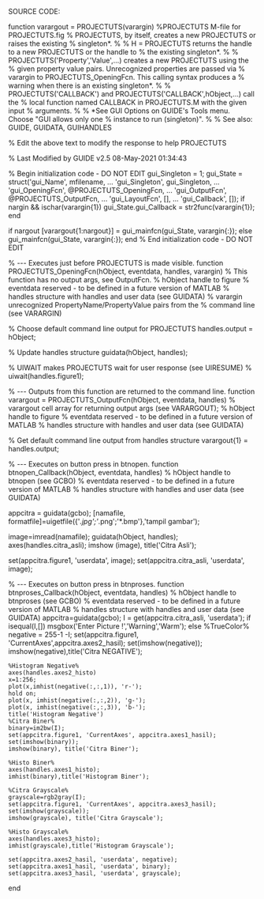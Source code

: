 SOURCE CODE:

function varargout = PROJECTUTS(varargin)
%PROJECTUTS M-file for PROJECTUTS.fig
%      PROJECTUTS, by itself, creates a new PROJECTUTS or raises the existing
%      singleton*.
%
%      H = PROJECTUTS returns the handle to a new PROJECTUTS or the handle to
%      the existing singleton*.
%
%      PROJECTUTS('Property','Value',...) creates a new PROJECTUTS using the
%      given property value pairs. Unrecognized properties are passed via
%      varargin to PROJECTUTS_OpeningFcn.  This calling syntax produces a
%      warning when there is an existing singleton*.
%
%      PROJECTUTS('CALLBACK') and PROJECTUTS('CALLBACK',hObject,...) call the
%      local function named CALLBACK in PROJECTUTS.M with the given input
%      arguments.
%
%      *See GUI Options on GUIDE's Tools menu.  Choose "GUI allows only one
%      instance to run (singleton)".
%
% See also: GUIDE, GUIDATA, GUIHANDLES

% Edit the above text to modify the response to help PROJECTUTS

% Last Modified by GUIDE v2.5 08-May-2021 01:34:43

% Begin initialization code - DO NOT EDIT
gui_Singleton = 1;
gui_State = struct('gui_Name',       mfilename, ...
                   'gui_Singleton',  gui_Singleton, ...
                   'gui_OpeningFcn', @PROJECTUTS_OpeningFcn, ...
                   'gui_OutputFcn',  @PROJECTUTS_OutputFcn, ...
                   'gui_LayoutFcn',  [], ...
                   'gui_Callback',   []);
if nargin && ischar(varargin{1})
   gui_State.gui_Callback = str2func(varargin{1});
end

if nargout
    [varargout{1:nargout}] = gui_mainfcn(gui_State, varargin{:});
else
    gui_mainfcn(gui_State, varargin{:});
end
% End initialization code - DO NOT EDIT


% --- Executes just before PROJECTUTS is made visible.
function PROJECTUTS_OpeningFcn(hObject, eventdata, handles, varargin)
% This function has no output args, see OutputFcn.
% hObject    handle to figure
% eventdata  reserved - to be defined in a future version of MATLAB
% handles    structure with handles and user data (see GUIDATA)
% varargin   unrecognized PropertyName/PropertyValue pairs from the
%            command line (see VARARGIN)

% Choose default command line output for PROJECTUTS
handles.output = hObject;

% Update handles structure
guidata(hObject, handles);

% UIWAIT makes PROJECTUTS wait for user response (see UIRESUME)
% uiwait(handles.figure1);


% --- Outputs from this function are returned to the command line.
function varargout = PROJECTUTS_OutputFcn(hObject, eventdata, handles)
% varargout  cell array for returning output args (see VARARGOUT);
% hObject    handle to figure
% eventdata  reserved - to be defined in a future version of MATLAB
% handles    structure with handles and user data (see GUIDATA)

% Get default command line output from handles structure
varargout{1} = handles.output;


% --- Executes on button press in btnopen.
function btnopen_Callback(hObject, eventdata, handles)
% hObject    handle to btnopen (see GCBO)
% eventdata  reserved - to be defined in a future version of MATLAB
% handles    structure with handles and user data (see GUIDATA)

appcitra = guidata(gcbo);
[namafile, formatfile]=uigetfile({'*.jpg';'*.png';'*.bmp'},'tampil gambar');

image=imread(namafile);
guidata(hObject, handles);
axes(handles.citra_asli);
imshow (image), title('Citra Asli');

set(appcitra.figure1, 'userdata', image);
set(appcitra.citra_asli, 'userdata', image);

% --- Executes on button press in btnproses.
function btnproses_Callback(hObject, eventdata, handles)
% hObject    handle to btnproses (see GCBO)
% eventdata  reserved - to be defined in a future version of MATLAB
% handles    structure with handles and user data (see GUIDATA)
appcitra=guidata(gcbo);
I = get(appcitra.citra_asli, 'userdata');
if isequal(I,[])
    msgbox('Enter Picture !','Warning','Warm');
else
    %TrueColor%
    negative = 255-1 -I;
    set(appcitra.figure1, 'CurrentAxes',appcitra.axes2_hasil);
    set(imshow(negative));
    imshow(negative),title('Citra NEGATIVE');
    
    %Histogram Negative%
    axes(handles.axes2_histo)
    x=1:256;
    plot(x,imhist(negative(:,:,1)), 'r-');
    hold on;
    plot(x, imhist(negative(:,:,2)), 'g-');
    plot(x, imhist(negative(:,:,3)), 'b-');
    title('Histogram Negative')
    %Citra Biner%
    binary=im2bw(I);
    set(appcitra.figure1, 'CurrentAxes', appcitra.axes1_hasil);
    set(imshow(binary));
    imshow(binary), title('Citra Biner');
    
    %Histo Biner%
    axes(handles.axes1_histo);
    imhist(binary),title('Histogram Biner');
    
    %Citra Grayscale%
    grayscale=rgb2gray(I);
    set(appcitra.figure1, 'CurrentAxes', appcitra.axes3_hasil);
    set(imshow(grayscale));
    imshow(grayscale), title('Citra Grayscale');
    
    %Histo Grayscale%
    axes(handles.axes3_histo);
    imhist(grayscale),title('Histogram Grayscale');
    
    set(appcitra.axes2_hasil, 'userdata', negative);
    set(appcitra.axes1_hasil, 'userdata', binary);
    set(appcitra.axes3_hasil, 'userdata', grayscale);
    
end
    
